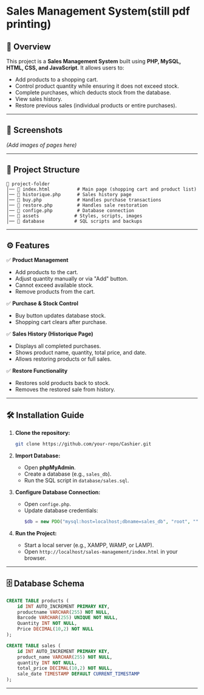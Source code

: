 # Sales Management System(still pdf printing)

## 📌 Overview

This project is a **Sales Management System** built using **PHP, MySQL, HTML, CSS, and JavaScript**. It allows users to:

- Add products to a shopping cart.
- Control product quantity while ensuring it does not exceed stock.
- Complete purchases, which deducts stock from the database.
- View sales history.
- Restore previous sales (individual products or entire purchases).

---

## 📸 Screenshots

*(Add images of pages here)*

---

## 📂 Project Structure

```
📁 project-folder
│── 📄 index.html          # Main page (shopping cart and product list)
│── 📄 historique.php      # Sales history page
│── 📄 buy.php             # Handles purchase transactions
│── 📄 restore.php         # Handles sale restoration
│── 📄 confige.php         # Database connection
│── 📁 assets             # Styles, scripts, images
│── 📁 database           # SQL scripts and backups
```

---

## ⚙️ Features

✅ **Product Management**

- Add products to the cart.
- Adjust quantity manually or via "Add" button.
- Cannot exceed available stock.
- Remove products from the cart.

✅ **Purchase & Stock Control**

- Buy button updates database stock.
- Shopping cart clears after purchase.

✅ **Sales History (Historique Page)**

- Displays all completed purchases.
- Shows product name, quantity, total price, and date.
- Allows restoring products or full sales.

✅ **Restore Functionality**

- Restores sold products back to stock.
- Removes the restored sale from history.

---

## 🛠 Installation Guide

1. **Clone the repository:**

   ```bash
   git clone https://github.com/your-repo/Cashier.git
   ```

2. **Import Database:**

   - Open **phpMyAdmin**.
   - Create a database (e.g., `sales_db`).
   - Run the SQL script in `database/sales.sql`.

3. **Configure Database Connection:**

   - Open `confige.php`.
   - Update database credentials:
     ```php
     $db = new PDO("mysql:host=localhost;dbname=sales_db", "root", "");
     ```

4. **Run the Project:**

   - Start a local server (e.g., XAMPP, WAMP, or LAMP).
   - Open `http://localhost/sales-management/index.html` in your browser.

---

## 🗄️ Database Schema

```sql
CREATE TABLE products (
    id INT AUTO_INCREMENT PRIMARY KEY,
    productname VARCHAR(255) NOT NULL,
    Barcode VARCHAR(255) UNIQUE NOT NULL,
    Quantity INT NOT NULL,
    Price DECIMAL(10,2) NOT NULL
);

CREATE TABLE sales (
    id INT AUTO_INCREMENT PRIMARY KEY,
    product_name VARCHAR(255) NOT NULL,
    quantity INT NOT NULL,
    total_price DECIMAL(10,2) NOT NULL,
    sale_date TIMESTAMP DEFAULT CURRENT_TIMESTAMP
);
```

---

